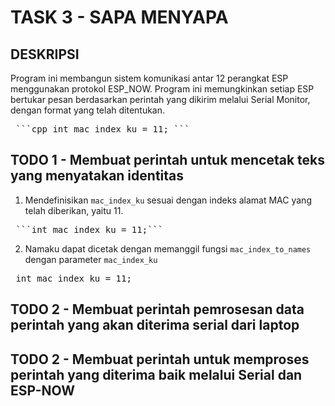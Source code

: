 # TASK 3 - SAPA MENYAPA </pre>
## DESKRIPSI
Program ini membangun sistem komunikasi antar 12 perangkat ESP menggunakan protokol ESP_NOW. Program ini memungkinkan setiap ESP bertukar pesan berdasarkan perintah yang dikirim melalui Serial Monitor, dengan format yang telah ditentukan. </pre>
<pre> ```cpp int mac_index_ku = 11; ``` </pre>
## TODO 1 - Membuat perintah untuk mencetak teks yang menyatakan identitas</pre>
1. Mendefinisikan `mac_index_ku` sesuai dengan indeks alamat MAC yang telah diberikan, yaitu 11. </pre>
<pre> ```int mac_index_ku = 11;``` </pre>
2. Namaku dapat dicetak dengan memanggil fungsi `mac_index_to_names` dengan parameter `mac_index_ku` </pre>
<pre> int mac_index_ku = 11; </pre>
## TODO 2 - Membuat perintah pemrosesan data perintah yang akan diterima serial dari laptop </pre>
## TODO 2 - Membuat perintah untuk memproses perintah yang diterima baik melalui Serial dan ESP-NOW </pre>
